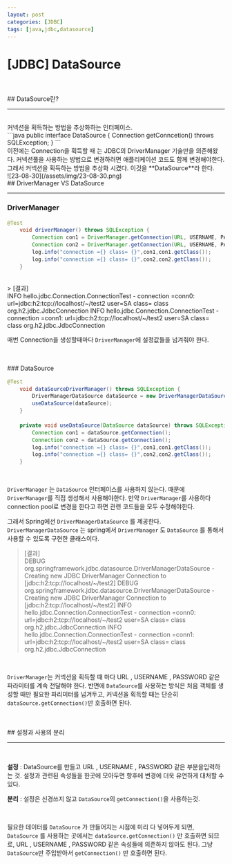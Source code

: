 ```yaml
--- 
layout: post 
categories: [JDBC]
tags: [java,jdbc,datasource]
---
```


# [JDBC] DataSource
<br>
<br>
## DataSource란?

---
<br>
커넥션을 획득하는 방법을 추상화하는 인터페이스.
<br>
```java
public interface DataSource {
	Connection getConncetion() throws SQLException;
}
```
<br>
이전에는 Connection을 획득할 때 는 JDBC의 DriverManager 기술만을 의존해왔다.
커넥션풀을 사용하는 방법으로 변경하려면 애플리케이션 코드도 함께 변경해야한다.
그래서 커넥션을 획득하는 방법을 추상화 시켰다. 이것을 **DataSource**라 한다.

<br>
![23-08-30](/assets/img/23-08-30.png)
<br>
## DriverManager VS DataSource

---

### DriverManager

```java
@Test
    void driverManager() throws SQLException {
        Connection con1 = DriverManager.getConnection(URL, USERNAME, PASSWORD);
        Connection con2 = DriverManager.getConnection(URL, USERNAME, PASSWORD);
        log.info("connection ={} class= {}",con1,con1.getClass());
        log.info("connection ={} class= {}",con2,con2.getClass());
    }
```
<br>
> [결과]<br>
INFO hello.jdbc.Connection.ConnectionTest - connection =conn0: url=jdbc:h2:tcp://localhost/~/test2 user=SA class= class org.h2.jdbc.JdbcConnection
INFO hello.jdbc.Connection.ConnectionTest - connection =conn1: url=jdbc:h2:tcp://localhost/~/test2 user=SA class= class org.h2.jdbc.JdbcConnection

<br>

매번 Connection을 생성할때마다 `DriverManager`에 설정값들을 넘겨줘야 한다.

<br>
<br>
### DataSource

```java
@Test
    void dataSourceDriverManager() throws SQLException {
        DriverManagerDataSource dataSource = new DriverManagerDataSource(URL, USERNAME, PASSWORD);
        useDataSource(dataSource);
    }

    private void useDataSource(DataSource dataSource) throws SQLException {
        Connection con1 = dataSource.getConnection();
        Connection con2 = dataSource.getConnection();
        log.info("connection ={} class= {}",con1,con1.getClass());
        log.info("connection ={} class= {}",con2,con2.getClass());
    }
```
<br>

`DriverManager` 는 `DataSource` 인터페이스를 사용하지 않는다. 때문에 `DriverManager`를 직접 생성해서 사용해야한다.
만약 `DriverManager`를 사용하다 connection pool로 변경을 한다고 하면 관련 코드들을 모두 수정해야한다.

그래서 Spring에선 `DriverManagerDataSource` 를 제공한다.
`DriverManagerDataSource` 는 spring에서 `DriverManager` 도 `DataSource` 를 통해서 사용할 수 있도록 구현한 클래스이다.
<br>
> [결과] <br>
DEBUG org.springframework.jdbc.datasource.DriverManagerDataSource - Creating new JDBC DriverManager Connection to [jdbc:h2:tcp://localhost/~/test2]
DEBUG org.springframework.jdbc.datasource.DriverManagerDataSource - Creating new JDBC DriverManager Connection to [jdbc:h2:tcp://localhost/~/test2]
INFO hello.jdbc.Connection.ConnectionTest - connection =conn0: url=jdbc:h2:tcp://localhost/~/test2 user=SA class= class org.h2.jdbc.JdbcConnection
INFO hello.jdbc.Connection.ConnectionTest - connection =conn1: url=jdbc:h2:tcp://localhost/~/test2 user=SA class= class org.h2.jdbc.JdbcConnection



<br>

`DriverManager`는 커넥션을 획득할 때 마다 URL , USERNAME , PASSWORD 같은 파라미터를 계속 전달해야 한다. 
반면에 `DataSource`를 사용하는 방식은 처음 객체를 생성할 때만 필요한 파리미터를 넘겨두고, 커넥션을 획득할 때는 단순히 `dataSource.getConnection()`만 호출하면 된다.

<br>
<br>
## 설정과 사용의 분리

---

<br>

**설정** : DataSource를 만들고  URL , USERNAME , PASSWORD 같은 부분을입력하는 것.
설정과 관련된 속성들을 한곳에 모아두면 향후에 변경에 더욱 유연하게 대처할 수 있다.

**분리** : 설정은 신경쓰지 않고 `DataSource`의 `getConnection()`을 사용하는것.

<br>

필요한 데이터를 `DataSource` 가 만들어지는 시점에 미리 다 넣어두게 되면, `DataSource` 를 사용하는 곳에서는 `dataSource.getConnection()` 만 호출하면 되므로, URL , USERNAME , PASSWORD 같은 속성들에 의존하지 않아도 된다. 그냥 `DataSource`만 주입받아서 `getConnection()` 만 호출하면 된다.
